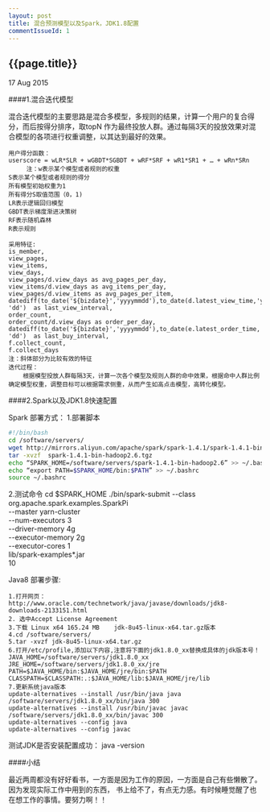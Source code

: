 ```yaml
---
layout: post
title: 混合预测模型以及Spark，JDK1.8配置
commentIssueId: 1
---
```


{{page.title}}
---
<p class='meta'>17 Aug 2015</p>


####1.混合迭代模型

混合迭代模型的主要思路是混合多模型，多规则的结果，计算一个用户的复合得分，而后按得分排序，取topN 作为最终投放人群。通过每隔3天的投放效果对混合模型的各项进行权重调整，以其达到最好的效果。

```
用户得分函数：
userscore = wLR*SLR + wGBDT*SGBDT + wRF*SRF + wR1*SR1 + … + wRn*SRn
     注：w表示某个模型或者规则的权重
S表示某个模型或者规则的得分
所有模型初始权重为1
所有得分S取值范围（0，1)
LR表示逻辑回归模型
GBDT表示梯度渐进决策树
RF表示随机森林
R表示规则

采用特征:
is_member, 
view_pages,
view_items,
view_days,
view_pages/d.view_days as avg_pages_per_day,
view_items/d.view_days as avg_items_per_day,
view_pages/d.view_items as avg_pages_per_item,
datediff(to_date('${bizdate}','yyyymmdd'),to_date(d.latest_view_time,'yyyymmdd'), 'dd')  as last_view_interval,
order_count,
order_count/d.view_days as order_per_day,
datediff(to_date('${bizdate}','yyyymmdd'),to_date(e.latest_order_time,'yyyymmdd'), 'dd')  as last_buy_interval,
f.collect_count,
f.collect_days
注：斜体部分为比较有效的特征
迭代过程：
	根据模型投放人群每隔3天，计算一次各个模型及规则人群的命中效果，根据命中人群比例确定模型权重，调整目标可以根据需求侧重，从而产生如高点击模型，高转化模型。
```

####2.Spark以及JDK1.8快速配置
	
Spark 部署方式：
1.部署脚本

```bash
#!/bin/bash
cd /software/servers/
wget http://mirrors.aliyun.com/apache/spark/spark-1.4.1/spark-1.4.1-bin-hadoop2.6.tgz
tar -xvzf  spark-1.4.1-bin-hadoop2.6.tgz
echo “SPARK_HOME=/software/servers/spark-1.4.1-bin-hadoop2.6” >> ~/.bashrc
echo “export PATH=$SPARK_HOME/bin:$PATH” >> ~/.bashrc
source ~/.bashrc
```

2.测试命令
cd $SPARK_HOME
./bin/spark-submit --class org.apache.spark.examples.SparkPi \
--master yarn-cluster \
--num-executors 3 \
--driver-memory 4g \
--executor-memory 2g \
--executor-cores 1 \
lib/spark-examples*.jar \
10


Java8 部署步骤:
```
1.打开网页：http://www.oracle.com/technetwork/java/javase/downloads/jdk8-downloads-2133151.html
2. 选中Accept License Agreement 
3.下载 Linux x64 165.24 MB    jdk-8u45-linux-x64.tar.gz版本
4.cd /software/servers/
5.tar -xvzf jdk-8u45-linux-x64.tar.gz
6.打开/etc/profile,添加以下内容,注意将下面的jdk1.8.0_xx替换成具体的jdk版本号！
JAVA_HOME=/software/servers/jdk1.8.0_xx
JRE_HOME=/software/servers/jdk1.8.0_xx/jre
PATH=$JAVA_HOME/bin:$JAVA_HOME/jre/bin:$PATH
CLASSPATH=$CLASSPATH:.:$JAVA_HOME/lib:$JAVA_HOME/jre/lib
7.更新系统java版本
update-alternatives --install /usr/bin/java java /software/servers/jdk1.8.0_xx/bin/java 300
update-alternatives --install /usr/bin/javac javac /software/servers/jdk1.8.0_xx/bin/javac 300
update-alternatives --config java
update-alternatives --config javac
```
测试JDK是否安装配置成功：
 java -version
 
 ####小结
 
 最近两周都没有好好看书，一方面是因为工作的原因，一方面是自己有些懒散了。因为发现实际工作中用到的东西，
 书上给不了，有点无力感。有时候睡觉醒了也在想工作的事情。要努力啊！！
 



